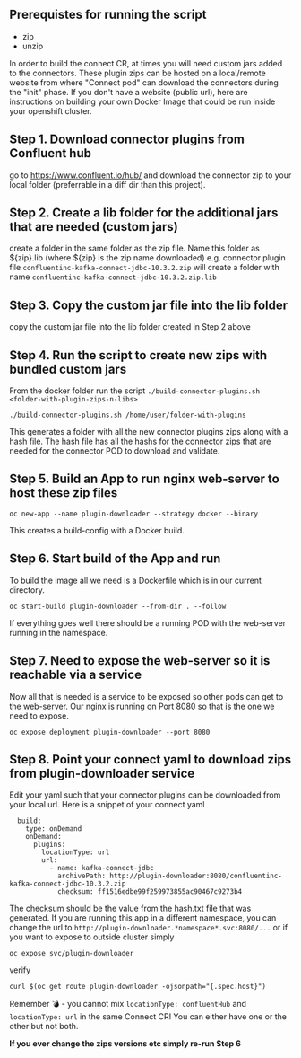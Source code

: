 ## Prerequistes for running the script
  - zip
  - unzip

In order to build the connect CR, at times you will need custom jars added to the connectors. 
These plugin zips can be hosted on a local/remote website from where "Connect pod" can download the connectors during the "init" phase.
If you don't have a website (public url), here are instructions on building your own Docker Image that could be run inside your openshift cluster.

## Step 1. Download connector plugins from Confluent hub
go to https://www.confluent.io/hub/ and download the connector zip to your local folder (preferrable in a diff dir than this project).

## Step 2. Create a lib folder for the additional jars that are needed (custom jars)
create a folder in the same folder as the zip file. Name this folder as ${zip}.lib (where ${zip} is the zip name downloaded)
e.g. connector plugin file `confluentinc-kafka-connect-jdbc-10.3.2.zip` will create a folder with name `confluentinc-kafka-connect-jdbc-10.3.2.zip.lib`

## Step 3. Copy the custom jar file into the lib folder
copy the custom jar file into the lib folder created in Step 2 above

## Step 4. Run the script to create new zips with bundled custom jars
From the docker folder run the script `./build-connector-plugins.sh <folder-with-plugin-zips-n-libs>`
```
./build-connector-plugins.sh /home/user/folder-with-plugins
```

This generates a folder with all the new connector plugins zips along with a hash file. 
The hash file has all the hashs for the connector zips that are needed for the connector POD to download and validate.

## Step 5. Build an App to run nginx web-server to host these zip files
```
oc new-app --name plugin-downloader --strategy docker --binary
```
This creates a build-config with a Docker build. 

## Step 6. Start build of the App and run
To build the image all we need is a Dockerfile which is in our current directory.
```
oc start-build plugin-downloader --from-dir . --follow
```
If everything goes well there should be a running POD with the web-server running in the namespace. 

## Step 7. Need to expose the web-server so it is reachable via a service
Now all that is needed is a service to be exposed so other pods can get to the web-server. Our nginx is running on Port 8080 so that is the one we need to expose.
```
oc expose deployment plugin-downloader --port 8080
```

## Step 8. Point your connect yaml to download zips from plugin-downloader service
Edit your yaml such that your connector plugins can be downloaded from your local url.
Here is a snippet of your connect yaml
```
  build:
    type: onDemand
    onDemand:
      plugins:
        locationType: url
        url:
          - name: kafka-connect-jdbc
            archivePath: http://plugin-downloader:8080/confluentinc-kafka-connect-jdbc-10.3.2.zip
            checksum: ff1516edbe99f259973855ac90467c9273b4
```
The checksum should be the value from the hash.txt file that was generated.
If you are running this app in a different namespace, you can change the url to `http://plugin-downloader.*namespace*.svc:8080/...` or if you want to 
expose to outside cluster simply
```
oc expose svc/plugin-downloader
```
verify
```
curl $(oc get route plugin-downloader -ojsonpath="{.spec.host}")
```

Remember 💣 - you cannot mix `locationType: confluentHub` and `locationType: url` in the same Connect CR! You can either have one or the other but not both.

**If you ever change the zips versions etc simply re-run Step 6**
